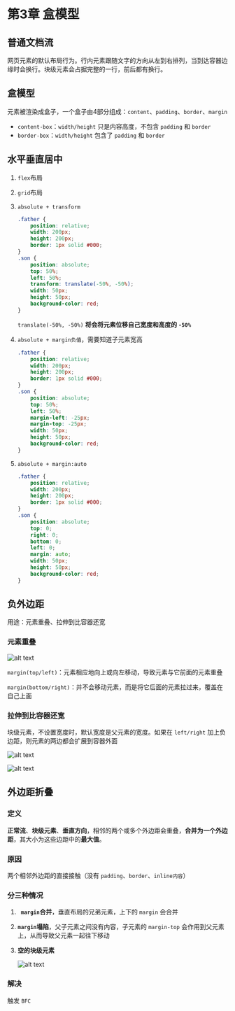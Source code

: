 # 第3章 盒模型

## 普通文档流

网页元素的默认布局行为。行内元素跟随文字的方向从左到右排列，当到达容器边缘时会换行。块级元素会占据完整的一行，前后都有换行。

## 盒模型

元素被渲染成盒子，一个盒子由4部分组成：`content`、`padding`、`border`、`margin`

- `content-box`：`width/height` 只是内容高度，不包含 `padding` 和 `border`
- `border-box`：`width/height` 包含了 `padding` 和 `border`

## 水平垂直居中

1. `flex`布局
2. `grid`布局
3. `absolute + transform`

    ```css
    .father {
        position: relative;
        width: 200px;
        height: 200px;
        border: 1px solid #000;
    }
    .son {
        position: absolute;
        top: 50%;
        left: 50%;
        transform: translate(-50%, -50%);
        width: 50px;
        height: 50px;
        background-color: red;
    }
    ```

    `translate(-50%, -50%)` **将会将元素位移自己宽度和高度的 `-50%`**

4. `absolute + margin负值`，需要知道子元素宽高

    ```css
    .father {
        position: relative;
        width: 200px;
        height: 200px;
        border: 1px solid #000;
    }
    .son {
        position: absolute;
        top: 50%;
        left: 50%;
        margin-left: -25px;
        margin-top: -25px;
        width: 50px;
        height: 50px;
        background-color: red;
    }
    ```

5. `absolute + margin:auto`

    ```css
    .father {
        position: relative;
        width: 200px;
        height: 200px;
        border: 1px solid #000;
    }
    .son {
        position: absolute;
        top: 0;
        right: 0;
        bottom: 0;
        left: 0;
        margin: auto;
        width: 50px;
        height: 50px;
        background-color: red;
    }
    ```

## 负外边距

用途：元素重叠、拉伸到比容器还宽

### 元素重叠
![alt text](https://github.com/yaoshaohua/markdowndocs/blob/main/assets/css/3-4-1.jpeg?raw=true)

`margin(top/left)`：元素相应地向上或向左移动，导致元素与它前面的元素重叠

`margin(bottom/right)`：并不会移动元素，而是将它后面的元素拉过来，覆盖在自己上面

### 拉伸到比容器还宽

块级元素，不设置宽度时，默认宽度是父元素的宽度。如果在 `left/right` 加上负边距，则元素的两边都会扩展到容器外面

![alt text](https://github.com/yaoshaohua/markdowndocs/blob/main/assets/css/3-4-2.png?raw=true)

![alt text](https://github.com/yaoshaohua/markdowndocs/blob/main/assets/css/3-4-3.png?raw=true)

## 外边距折叠

### 定义

**正常流**、**块级元素**、**垂直方向**，相邻的两个或多个外边距会重叠，**合并为一个外边距**，其大小为这些边距中的**最大值**。

### 原因

两个相邻外边距的直接接触（没有 `padding`、`border`、`inline内容`）

### 分三种情况

1. **` margin`合并**，垂直布局的兄弟元素，上下的 `margin` 会合并

2. **`margin`塌陷**，父子元素之间没有内容，子元素的 `margin-top` 会作用到父元素上，从而导致父元素一起往下移动

3. **空的块级元素**

    ![alt text](https://github.com/yaoshaohua/markdowndocs/blob/main/assets/css/3-4-4.png?raw=true)

### 解决

触发 `BFC`
